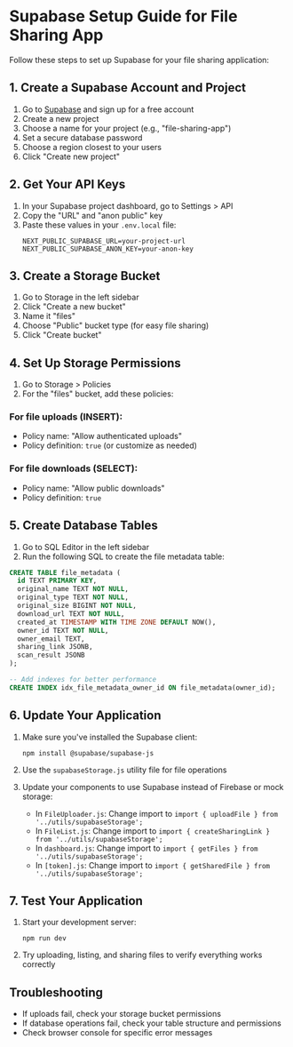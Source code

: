 # Supabase Setup Guide for File Sharing App

Follow these steps to set up Supabase for your file sharing application:

## 1. Create a Supabase Account and Project

1. Go to [Supabase](https://supabase.com/) and sign up for a free account
2. Create a new project
3. Choose a name for your project (e.g., "file-sharing-app")
4. Set a secure database password
5. Choose a region closest to your users
6. Click "Create new project"

## 2. Get Your API Keys

1. In your Supabase project dashboard, go to Settings > API
2. Copy the "URL" and "anon public" key
3. Paste these values in your `.env.local` file:
   ```
   NEXT_PUBLIC_SUPABASE_URL=your-project-url
   NEXT_PUBLIC_SUPABASE_ANON_KEY=your-anon-key
   ```

## 3. Create a Storage Bucket

1. Go to Storage in the left sidebar
2. Click "Create a new bucket"
3. Name it "files"
4. Choose "Public" bucket type (for easy file sharing)
5. Click "Create bucket"

## 4. Set Up Storage Permissions

1. Go to Storage > Policies
2. For the "files" bucket, add these policies:

### For file uploads (INSERT):
- Policy name: "Allow authenticated uploads"
- Policy definition: `true` (or customize as needed)

### For file downloads (SELECT):
- Policy name: "Allow public downloads"
- Policy definition: `true`

## 5. Create Database Tables

1. Go to SQL Editor in the left sidebar
2. Run the following SQL to create the file metadata table:

```sql
CREATE TABLE file_metadata (
  id TEXT PRIMARY KEY,
  original_name TEXT NOT NULL,
  original_type TEXT NOT NULL,
  original_size BIGINT NOT NULL,
  download_url TEXT NOT NULL,
  created_at TIMESTAMP WITH TIME ZONE DEFAULT NOW(),
  owner_id TEXT NOT NULL,
  owner_email TEXT,
  sharing_link JSONB,
  scan_result JSONB
);

-- Add indexes for better performance
CREATE INDEX idx_file_metadata_owner_id ON file_metadata(owner_id);
```

## 6. Update Your Application

1. Make sure you've installed the Supabase client:
   ```
   npm install @supabase/supabase-js
   ```

2. Use the `supabaseStorage.js` utility file for file operations

3. Update your components to use Supabase instead of Firebase or mock storage:
   - In `FileUploader.js`: Change import to `import { uploadFile } from '../utils/supabaseStorage';`
   - In `FileList.js`: Change import to `import { createSharingLink } from '../utils/supabaseStorage';`
   - In `dashboard.js`: Change import to `import { getFiles } from '../utils/supabaseStorage';`
   - In `[token].js`: Change import to `import { getSharedFile } from '../utils/supabaseStorage';`

## 7. Test Your Application

1. Start your development server:
   ```
   npm run dev
   ```

2. Try uploading, listing, and sharing files to verify everything works correctly

## Troubleshooting

- If uploads fail, check your storage bucket permissions
- If database operations fail, check your table structure and permissions
- Check browser console for specific error messages